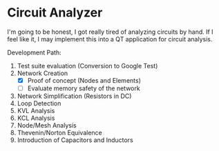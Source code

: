 # **Circ**uit Ana**lyzer** 
I'm going to be honest, I got really tired of analyzing circuits by hand. If I feel like it, I may implement this into a QT application for circuit analysis.

Development Path: 
1. Test suite evaluation (Conversion to Google Test)
2. Network Creation
   - [x] Proof of concept (Nodes and Elements)
   - [ ] Evaluate memory safety of the network 
3. Network Simplification (Resistors in DC)
4. Loop Detection
5. KVL Analysis
6. KCL Analysis
7. Node/Mesh Analysis
8. Thevenin/Norton Equivalence
9. Introduction of Capacitors and Inductors